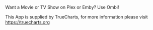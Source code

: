 
Want a Movie or TV Show on Plex or Emby? Use Ombi!

This App is supplied by TrueCharts, for more information please visit https://truecharts.org
